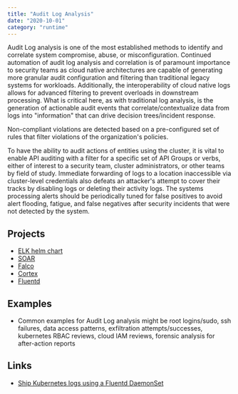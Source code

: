 ```yaml
---
title: "Audit Log Analysis"
date: "2020-10-01"
category: "runtime"
---
```


Audit Log analysis is one of the most established methods to identify and correlate system compromise, abuse, or misconfiguration. Continued automation of audit log analysis and correlation is of paramount importance to security teams as cloud native architectures are capable of generating more granular audit configuration and filtering than traditional legacy systems for workloads. Additionally, the interoperability of cloud native logs allows for advanced filtering to prevent overloads in downstream processing. What is critical here, as with traditional log analysis, is the generation of actionable audit events that correlate/contextualize data from logs into "information" that can drive decision trees/incident response.

Non-compliant violations are detected based on a pre-configured set of rules that filter violations of the organization's policies.

To have the ability to audit actions of entities using the cluster, it is vital to enable API auditing with a filter for a specific set of API Groups or verbs, either of interest to a security team, cluster administrators, or other teams by field of study. Immediate forwarding of logs to a location inaccessible via cluster-level credentials also defeats an attacker's attempt to cover their tracks by disabling logs or deleting their activity logs. The systems processing alerts should be periodically tuned for false positives to avoid alert flooding, fatigue, and false negatives after security incidents that were not detected by the system.

## Projects
- [ELK helm chart](https://github.com/elastic/helm-charts)
- [SOAR](https://n8n.io/)
- [Falco](https://github.com/falcosecurity/falco)
- [Cortex](https://github.com/TheHive-Project/Cortex)
- [Fluentd](https://www.fluentd.org/) 
<!---
## Commercial Projects
- [Tines](https://www.tines.io/)
- [Sumo Logic](https://www.sumologic.com/) 
- [IBM QRadar](https://www.ibm.com/products/qradar-siem) 
- [Splunk](https://www.splunk.com/)
- [Datadog](https://www.datadoghq.com/) 
- [ArcSight](https://www.microfocus.com/en-us/cyberres/secops)
- [kAudit - Kubernetes Audit log analysis - Rapid7](https://github.com/alcideio/kaudit) 
- [Panther](https://runpanther.io/)
- [Alerting capabilities on top of free ES tier](https://github.com/Yelp/elastalert)

-->
## Examples
- Common examples for Audit Log analysis might be root logins/sudo, ssh failures, data access patterns, exfiltration attempts/successes, kubernetes RBAC reviews, cloud IAM reviews, forensic analysis for after-action reports

## Links
- [Ship Kubernetes logs using a Fluentd DaemonSet](https://docs.logz.io/shipping/log-sources/kubernetes.html)